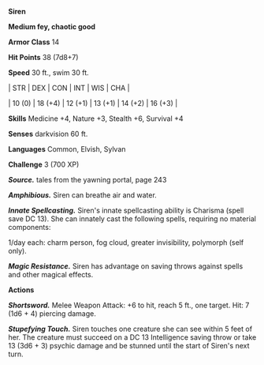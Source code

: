 **Siren**

**Medium fey, chaotic good**

**Armor Class** 14

**Hit Points** 38 (7d8+7)

**Speed** 30 ft., swim 30 ft.

|   STR   |   DEX   |   CON   |   INT   |   WIS   |   CHA   |
  
| 10 (0) | 18 (+4) | 12 (+1) | 13 (+1) | 14 (+2) | 16 (+3) |

**Skills** Medicine +4, Nature +3, Stealth +6, Survival +4

**Senses** darkvision 60 ft.

**Languages** Common, Elvish, Sylvan

**Challenge** 3 (700 XP)

***Source.*** tales from the yawning portal,  page 243

***Amphibious.*** Siren can breathe air and water.

***Innate Spellcasting.*** Siren's innate spellcasting ability is Charisma (spell save DC 13). She can innately cast the following spells, requiring no material components:

1/day each: charm person, fog cloud, greater invisibility, polymorph (self only).

***Magic Resistance.*** Siren has advantage on saving throws against spells and other magical effects.

**Actions**

***Shortsword.*** Melee Weapon Attack: +6 to hit, reach 5 ft., one target. Hit: 7 (1d6 + 4) piercing damage.

***Stupefying Touch.*** Siren touches one creature she can see within 5 feet of her. The creature must succeed on a DC 13 Intelligence saving throw or take 13 (3d6 + 3) psychic damage and be stunned until the start of Siren's next turn.

